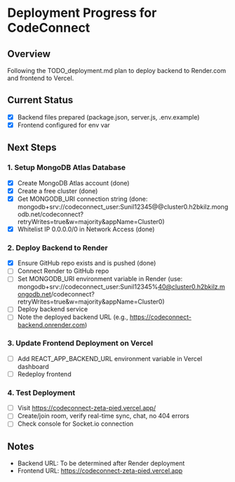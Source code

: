 # Deployment Progress for CodeConnect

## Overview
Following the TODO_deployment.md plan to deploy backend to Render.com and frontend to Vercel.

## Current Status
- [x] Backend files prepared (package.json, server.js, .env.example)
- [x] Frontend configured for env var

## Next Steps

### 1. Setup MongoDB Atlas Database
- [x] Create MongoDB Atlas account (done)
- [x] Create a free cluster (done)
- [x] Get MONGODB_URI connection string (done: mongodb+srv://codeconnect_user:Sunil12345@@cluster0.h2bkilz.mongodb.net/codeconnect?retryWrites=true&w=majority&appName=Cluster0)
- [x] Whitelist IP 0.0.0.0/0 in Network Access (done)

### 2. Deploy Backend to Render
- [x] Ensure GitHub repo exists and is pushed (done)
- [ ] Connect Render to GitHub repo
- [ ] Set MONGODB_URI environment variable in Render (use: mongodb+srv://codeconnect_user:Sunil12345%40@cluster0.h2bkilz.mongodb.net/codeconnect?retryWrites=true&w=majority&appName=Cluster0)
- [ ] Deploy backend service
- [ ] Note the deployed backend URL (e.g., https://codeconnect-backend.onrender.com)

### 3. Update Frontend Deployment on Vercel
- [ ] Add REACT_APP_BACKEND_URL environment variable in Vercel dashboard
- [ ] Redeploy frontend

### 4. Test Deployment
- [ ] Visit https://codeconnect-zeta-pied.vercel.app/
- [ ] Create/join room, verify real-time sync, chat, no 404 errors
- [ ] Check console for Socket.io connection

## Notes
- Backend URL: To be determined after Render deployment
- Frontend URL: https://codeconnect-zeta-pied.vercel.app
